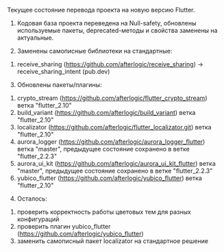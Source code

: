 Текущее состояние перевода проекта на новую версию Flutter. 

1. Кодовая база проекта переведена на Null-safety, обновлены используемые пакеты, deprecated-методы и свойства заменены на актуальные.

2. Заменены самописные библиотеки на стандартные:
1) receive_sharing  (https://github.com/afterlogic/receive_sharing) -> receive_sharing_intent (pub.dev)

3. Обновлены пакеты/плагины:
1) crypto_stream (https://github.com/afterlogic/flutter_crypto_stream) ветка "flutter_2.10"
2) build_variant (https://github.com/afterlogic/build_variant) ветка "flutter_2.10"
3) localizator (https://github.com/afterlogic/flutter_localizator.git) ветка "flutter_2.10"
4) aurora_logger (https://github.com/afterlogic/aurora_logger_flutter) ветка "master", предыдущее состояние сохранено в ветке
   "flutter_2.2.3"
5) aurora_ui_kit (https://github.com/afterlogic/aurora_ui_kit_flutter) ветка "master", предыдущее состояние сохранено в ветке
   "flutter_2.2.3"
6) yubico_flutter (https://github.com/afterlogic/yubico_flutter) ветка "flutter_2.10"

4. Осталось:
1) проверить корректность работы цветовых тем для разных конфигураций
2) проверить плагин yubico_flutter (https://github.com/afterlogic/yubico_flutter)
3) заменить самописный пакет localizator на стандартное решение
